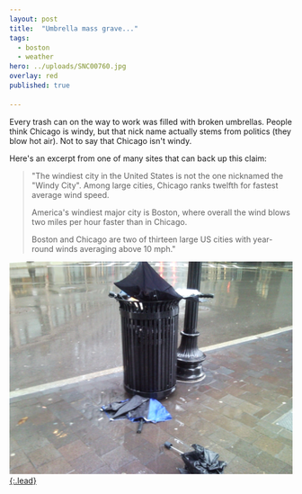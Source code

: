 ```yaml
---
layout: post
title:  "Umbrella mass grave..."
tags:
  - boston
  - weather
hero: ../uploads/SNC00760.jpg
overlay: red
published: true

---
```


Every trash can on the way to work was filled with broken umbrellas. People think Chicago is windy, but that nick name actually stems from politics (they blow hot air). Not to say that Chicago isn't windy.

Here's an excerpt from one of many sites that can back up this claim:

>"The windiest city in the United States is not the one nicknamed the "Windy City". Among large cities, Chicago ranks twelfth for fastest average wind speed.
>
>America's windiest major city is Boston, where overall the wind blows two miles per hour faster than in Chicago.
>
>Boston and Chicago are two of thirteen large US cities with year-round winds averaging above 10 mph."

[![umbrella grave](../uploads/SNC00760.jpg){:.lead}](../uploads/SNC00760.jpg)